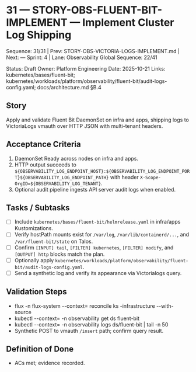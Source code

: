 # 31 — STORY-OBS-FLUENT-BIT-IMPLEMENT — Implement Cluster Log Shipping

Sequence: 31/31 | Prev: STORY-OBS-VICTORIA-LOGS-IMPLEMENT.md | Next: —
Sprint: 4 | Lane: Observability
Global Sequence: 22/41

Status: Draft
Owner: Platform Engineering
Date: 2025-10-21
Links: kubernetes/bases/fluent-bit; kubernetes/workloads/platform/observability/fluent-bit/audit-logs-config.yaml; docs/architecture.md §B.4

## Story
Apply and validate Fluent Bit DaemonSet on infra and apps, shipping logs to VictoriaLogs vmauth over HTTP JSON with multi-tenant headers.

## Acceptance Criteria
1) DaemonSet Ready across nodes on infra and apps.
2) HTTP output succeeds to `${OBSERVABILITY_LOG_ENDPOINT_HOST}:${OBSERVABILITY_LOG_ENDPOINT_PORT}${OBSERVABILITY_LOG_ENDPOINT_PATH}` with header `X-Scope-OrgID=${OBSERVABILITY_LOG_TENANT}`.
3) Optional audit pipeline ingests API server audit logs when enabled.

## Tasks / Subtasks
- [ ] Include `kubernetes/bases/fluent-bit/helmrelease.yaml` in infra/apps Kustomizations.
- [ ] Verify hostPath mounts exist for `/var/log`, `/var/lib/containerd/...`, and `/var/fluent-bit/state` on Talos.
- [ ] Confirm `[INPUT] tail`, `[FILTER] kubernetes`, `[FILTER] modify`, and `[OUTPUT] http` blocks match the plan.
- [ ] Optionally apply `kubernetes/workloads/platform/observability/fluent-bit/audit-logs-config.yaml`.
- [ ] Send a synthetic log and verify its appearance via Victorialogs query.

## Validation Steps
- flux -n flux-system --context=<ctx> reconcile ks <ctx>-infrastructure --with-source
- kubectl --context=<ctx> -n observability get ds fluent-bit
- kubectl --context=<ctx> -n observability logs ds/fluent-bit | tail -n 50
- Synthetic POST to vmauth `/insert` path; confirm query result.

## Definition of Done
- ACs met; evidence recorded.
